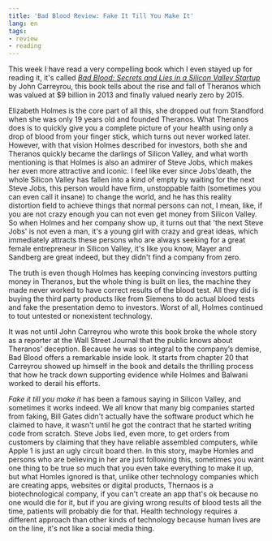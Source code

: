```yaml
---
title: 'Bad Blood Review: Fake It Till You Make It'
lang: en
tags:
- review
- reading
---
```


This week I have read a very compelling book which I even stayed up for reading it, it's called [*Bad Blood: Secrets and Lies in a Silicon Valley Startup*](https://www.amazon.com/Bad-Blood-Secrets-Silicon-Startup/dp/152473165X) by John Carreyrou,  this book tells about the rise and fall of Theranos which was valued at $9 billion in 2013 and finally valued nearly zero by 2015.

Elizabeth Holmes is the core part of all this, she dropped out from Standford when she was only 19 years old and founded Theranos. What Theranos does is to quickly give you a complete picture of your health using only a drop of blood from your finger stick,  which turns out never worked later.  However,  with that vision Holmes described for investors, both she and Theranos quickly became the darlings of Silicon Valley,   and what worth mentioning is that Holmes is also an admirer of Steve Jobs,  which makes her even more attractive and iconic. I feel like ever since Jobs'death, the whole Silicon Valley has fallen into a kind of empty by waiting for the next Steve Jobs, this person would have firm, unstoppable faith (sometimes you can even call it insane) to  change the world, and he has this reality distortion field to achieve things that normal persons can not, I mean, like, if you are not crazy enough you can not even get money from Silicon Valley.  So when Holmes and her company show up, it turns out that 'the next Steve Jobs' is not even a man, it's a young girl with crazy and great ideas,  which immediately attracts these persons who are always seeking for a great female entrepreneur in Silicon Valley, it's like you know, Mayer and Sandberg are great indeed, but they didn't find a company from zero.

The truth is even though Holmes has keeping convincing investors putting money in Theranos, but the whole thing is built on lies, the machine they made never worked to have correct results of the blood test. All they did is buying the third party products like from Siemens to do actual blood tests and fake the presentation demo to investors. Worst of all, Holmes continued to tout untested or nonexistent technology.

It was not until John Carreyrou who wrote this book broke the whole story as a reporter at the Wall Street Journal that the public knows about Theranos’ deception.  Because he was so integral to the company’s demise, Bad Blood offers a remarkable inside look. It starts from chapter 20 that Carreyrou showed up himself in the book and details the thrilling process that how he track down supporting evidence while Holmes and Balwani worked to derail his efforts. 


*Fake it till you make it* has been a famous saying in Silicon Valley, and sometimes it works indeed.  We all know that many big companies started from faking, Bill Gates didn't actually have the software product which he claimed to have, it wasn't until he got the contract that he started writing code from scratch. Steve Jobs lied, even more, to get orders from customers by claiming that they have reliable assembled computers, while Apple 1 is just an ugly circuit board then. In this story, maybe Homles and persons who are believing in her are just following this, sometimes you want one thing to be true so much that you even take everything to make it up, but what Homles ignored is that, unlike other technology companies which are creating apps, websites or digital products, Thernaos is a biotechnological company, if you can't create an app that's ok because no one would die for it, but if you are giving wrong results of blood tests all the time, patients will probably die for that. Health technology requires a different approach than other kinds of technology because human lives are on the line, it's not like a social media thing.
